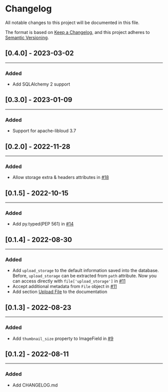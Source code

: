 # Changelog
All notable changes to this project will be documented in this file.

The format is based on [Keep a Changelog](https://keepachangelog.com/en/1.0.0/),
and this project adheres to [Semantic Versioning](https://semver.org/spec/v2.0.0.html).

## [0.4.0] - 2023-03-02

---
### Added

- Add SQLAlchemy 2 support

## [0.3.0] - 2023-01-09

---
### Added

- Support for apache-libloud 3.7


## [0.2.0] - 2022-11-28

---
### Added

- Allow storage extra & headers attributes in [#18](https://github.com/jowilf/sqlalchemy-file/pull/18)


## [0.1.5] - 2022-10-15

---

### Added

- Add py.typed(PEP 561) in [#14](https://github.com/jowilf/sqlalchemy-file/pull/14)

## [0.1.4] - 2022-08-30

---

### Added

- Add `upload_storage` to the default information saved into the database. Before, `upload_storage` can be extracted
  from `path` attribute. Now you can access directly with `file['upload_storage']` in [#11](https://github.com/jowilf/sqlalchemy-file/pull/11)
- Accept additional metadata from `File` object in [#11](https://github.com/jowilf/sqlalchemy-file/pull/11)
- Add section [Upload File](https://jowilf.github.io/sqlalchemy-file/tutorial/using-files-in-models/#upload-file) to the
  documentation

## [0.1.3] - 2022-08-23

---

### Added
- Add `thumbnail_size` property to ImageField in [#9](https://github.com/jowilf/sqlalchemy-file/pull/9)

## [0.1.2] - 2022-08-11

---

### Added
- Add CHANGELOG.md
